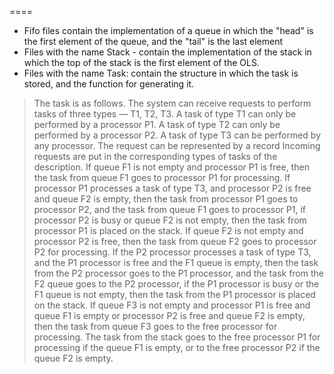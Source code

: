 
====
 - Fifo files contain the implementation of a queue in which the "head" is the first element of the queue, and the "tail" is the last element
 - Files with the name Stack - contain the implementation of the stack in which the top of the stack is the first element of the OLS.
 - Files with the name Task: contain the structure in which the task is stored, and the function for generating it. 
>  The task is as follows. The system can receive requests to perform tasks of three types — T1, T2, T3. A task of type T1 can only be performed by a processor P1. 
A task of type T2 can only be performed by a processor P2. 
A task of type T3 can be performed by any processor. 
The request can be represented by a record Incoming requests are put in the corresponding types of tasks of the description. 
If queue F1 is not empty and processor P1 is free, then the task from queue F1 goes to processor P1 for processing. 
If processor P1 processes a task of type T3, and processor P2 is free and queue F2 is empty, then the task from processor P1 goes to processor P2, 
and the task from queue F1 goes to processor P1, if processor P2 is busy or queue F2 is not empty, then the task from processor P1 is placed on the stack.
If queue F2 is not empty and processor P2 is free, then the task from queue F2 goes to processor P2 for processing. If the P2 processor processes a task of type T3,
and the P1 processor is free and the F1 queue is empty, then the task from the P2 processor goes to the P1 processor, 
and the task from the F2 queue goes to the P2 processor, if the P1 processor is busy or the F1 queue is not empty, 
then the task from the P1 processor is placed on the stack.
If queue F3 is not empty and processor P1 is free and queue F1 is empty or processor P2 is free and queue F2 is empty, 
then the task from queue F3 goes to the free processor for processing. 
The task from the stack goes to the free processor P1 for processing if the queue F1 is empty, 
or to the free processor P2 if the queue F2 is empty.
